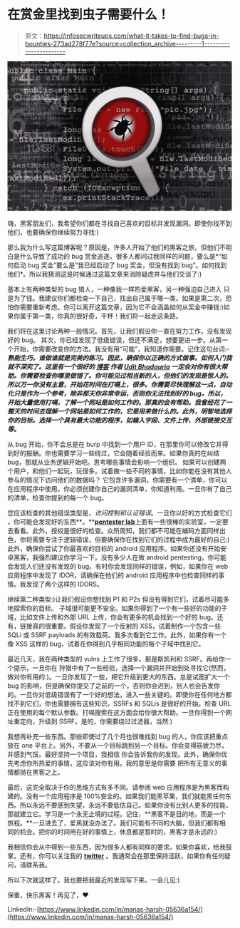 # 在赏金里找到虫子需要什么！

> 原文：<https://infosecwriteups.com/what-it-takes-to-find-bugs-in-bounties-273ad278f77e?source=collection_archive---------1----------------------->

![](img/809ddf2417d70b6acd0406f6007e2882.png)

嗨，黑客朋友们，我希望你们都在寻找自己喜欢的目标并发现漏洞。即使你找不到他们，也要确保你继续努力寻找:)

那么我为什么写这篇博客呢？原因是，许多人开始了他们的黑客之旅，但他们不明白是什么导致了成功的 bug 赏金追逐。很多人都问过我同样的问题，要么是*“如何启动 bug 奖金”要么是“我已经启动了 bug 奖金，但没有找到 bug”。如何找到他们*。所以我猜测这是时候通过这篇文章来消除疑虑并与他们交谈了:)

基本上有两种类型的 bug 猎人，一种像我一样热爱黑客，另一种强迫自己进入
只是为了钱。我建议你们都检查一下自己，找出自己属于哪一类。如果是第二次，恐怕你需要重新考虑。你可以离开这篇文章，因为它不会涵盖如何从奖金中赚钱:)如果你属于第一类，你真的很好奇，干杯！我们将一起走这条路。

我们将在这里讨论两种一般情况。首先，让我们假设你一直在努力工作，没有发现好的 bug。
其次，你已经发现了低级错误，但还不满足，想要更进一步。从第一个开始，你需要改变你的方法。我没有用“可能”，我知道你需要。记住这句台词:- ***熟能生巧。谁做谁就是完美的练习。因此，确保你以正确的方式做事。如何入门我就不深究了。这里有一个很好的 [**博客**](https://medium.com/hackcura/learning-path-for-bug-bounty-6173557662a7) 作者 [Udit Bhadauria](https://medium.com/u/9c6c10d7ecf5?source=post_page-----273ad278f77e--------------------------------) 一定会对你有很大帮助。你需要检查你哪里做错了。你可能见过相当新的人，但他们的发现是惊人的。所以万一你没有主意，开始花时间在打嗝上，很多。你需要尽快理解这一点，自动化只是作为一个参考，除非那天你非常幸运，否则你无法找到好的 bug。所以，开始大量使用打嗝，了解一个网站是如何工作的。那真的会有帮助。我曾经花了一整天的时间去理解一个网站是如何工作的，它是用来做什么的。此外，明智地选择你的目标。选择一个具有最大功能的程序，如输入字段、文件上传、外部链接交互等。***

从 bug 开始，你不会总是在 burp 中找到一个用户 ID，在那里你可以修改它并得到好的报酬。你也需要学习一些绕过，它会随着经验而来。如果你真的在纠结 bug，那就从业务逻辑开始吧。思考哪些事情会影响一个组织。
如果可以创建两个用户，和他们一起玩，玩很多。试着做一些不同的事情，比如你能在没有其他人参与的情况下访问他们的数据吗？
它包含许多漏洞，你需要有一个清单，你可以在应用程序中使用。你必须创建你自己的漏洞清单，你知道利用。一旦你有了自己的清单，检查你提到的每一个 bug。

您应该检查的其他错误类型是，*访问控制和认证错误*。一旦你以好的方式检查它们
，你可能会发现好的东西**。**[**pentester lab**](https://pentesterlab.com/)上面有一些很棒的实验室，一定要去看看。此外，授权是很好的检查。众所周知，我们都不可能在编码方面同样出色，你将需要专注于逻辑错误，但要确保你在找到它们的过程中成为最好的自己:)此外，确保你尝试了你最喜欢的目标的 android 应用程序。如果你还没有开始安卓黑客，我强烈建议你学习一下。没有多少人在做 android pentesting，你可能会发现人们还没有发现的 bug。有时你会发现同样的错误，例如，如果你在 web 应用程序中发现了 IDOR，请确保在他们的 android 应用程序中也检查同样的事情。我发现了两个这样的 IDORS。

继续第二种类型:)让我们假设你想找到 P1 和 P2s 但没有得到它们，试着尽可能多地探索你的目标。
子域很可能更不安全。如果你得到了一个有一些好的功能的子域，比如文件上传和外部 URL 上传，你会有更多的机会找到一个好的 bug。还有，链接真的很重要。假设你发现了一个反射的 XSS，试着制作一个包含一些 SQLi 或 SSRF payloads 的有效载荷。我多次看到它工作。此外，如果你有一个像 XSS 这样的 bug，试着在你得到几乎相同功能的每个子域中找到它。

最近几天，我在两种类型的 vulns 上工作了很多。那是斯凯利和 SSRF。再给你一个提示，一旦你在
狩猎中有了一些经验，选择一个漏洞并开始到处寻找它(然而，做对你有用的:)。一旦你发现了一些，把它升级到更大的东西。总是试图扩大一个 bug 的影响，但是确保你提交了之前的一个，否则你会迟到，别人也会告发你的。一旦你对低级错误有了一个好的想法，进入一些关键的。即使你在任何地方都找不到它们，你也需要拥有这些知识。SSRFs 和 SQLis 是很好的开始。检查 URL 正在使用的每个默认参数。打嗝搜索在这方面会给你很大帮助。一旦你得到一个网址重定向，升级到 SSRF。是的，你需要绕过过滤器，当然:)

我想再补充一些东西。那些即使过了几个月也很难找到 bug 的人，你应该把重点放在
one 平台上。另外，不要从一个目标跳到另一个目标。你会变得筋疲力尽，并感到气馁。最好坚持一个项目，我相信
你会告诉我你的发现。此外，确保你优先考虑你所热爱的事情，这应该对你有用。我的意思是你需要
把所有无意义的事情都抛在黑客之上。

最后，这完全取决于你的思维方式有多不同。请参阅 web 应用程序是为黑客而构建的。没有一个应用程序是 100%安全的。如果我们能黑苹果，我们就能黑任何东西。所以永远不要感到失望，永远不要低估自己。如果你没有比别人更多的技能，那就建立它。学习是一个永无止境的过程。记住，**黑客不是目的地，而是一个旅程。**一旦进去了，爱黑就没办法了。我们可能有不同的大脑，但我们都有相同的机会。把你的时间用在好的事情上，休息都是暂时的，黑客才是永远的:)

我相信你会从中得到一些东西，因为很多人都有同样的要求。如果你喜欢，给我鼓掌。还有，你可以关注我的 [**twitter**](https://twitter.com/manash4rsh) 。我通常会在那里保持活跃，如果你有任何疑问，请联系我。

所以下次就这样了。我也要把我最近的发现写下来。一会儿见:)

保重，快乐黑客！再见了，❤

LinkedIn:-[https://www.linkedin.com/in/manas-harsh-05636a154/](https://www.linkedin.com/in/manas-harsh-05636a154/)